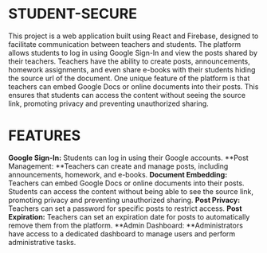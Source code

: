 # STUDENT-SECURE

This project is a web application built using React and Firebase, designed to facilitate communication between teachers and students. The platform allows students to log in using Google Sign-In and view the posts shared by their teachers. Teachers have the ability to create posts, announcements, homework assignments, and even share e-books with their students hiding the source url of the document. One unique feature of the platform is that teachers can embed Google Docs or online documents into their posts. This ensures that students can access the content without seeing the source link, promoting privacy and preventing unauthorized sharing.

# FEATURES
**Google Sign-In:** Students can log in using their Google accounts.
**Post Management: **Teachers can create and manage posts, including announcements, homework, and e-books.
**Document Embedding:** Teachers can embed Google Docs or online documents into their posts. Students can access the content without being able to see the source link, promoting privacy and preventing unauthorized sharing.
**Post Privacy:** Teachers can set a password for specific posts to restrict access.
**Post Expiration:** Teachers can set an expiration date for posts to automatically remove them from the platform.
**Admin Dashboard: **Administrators have access to a dedicated dashboard to manage users and perform administrative tasks.

